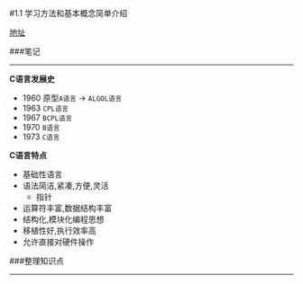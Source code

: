 #1.1 学习方法和基本概念简单介绍

[地址](http://www.wyzc.com/play/8704/2972/#12493 "地址")

###笔记

---

**C语言发展史**

* 1960 原型`A语言` -> `ALGOL语言`
* 1963 `CPL语言` 
* 1967 `BCPL语言`
* 1970 `B语言`
* 1973 `C语言`

**C语言特点**

* 基础性语言
* 语法简洁,紧凑,方便,灵活
	* 指针 
* 运算符丰富,数据结构丰富
* 结构化,模块化编程思想
* 移植性好,执行效率高 
* 允许直接对硬件操作


###整理知识点

---
    